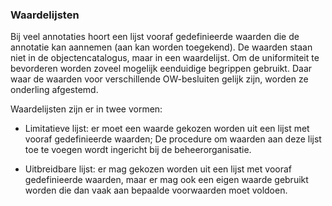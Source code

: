 ### Waardelijsten 

Bij veel annotaties hoort een lijst vooraf gedefinieerde waarden die de
annotatie kan aannemen (aan kan worden toegekend). De waarden staan niet in de
objectencatalogus, maar in een waardelijst. Om de uniformiteit te bevorderen
worden zoveel mogelijk eenduidige begrippen gebruikt. Daar waar de waarden voor
verschillende OW-besluiten gelijk zijn, worden ze onderling afgestemd.

Waardelijsten zijn er in twee vormen:

-   Limitatieve lijst: er moet een waarde gekozen worden uit een lijst met
    vooraf gedefinieerde waarden; De procedure om waarden aan deze lijst toe te
    voegen wordt ingericht bij de beheerorganisatie.

-   Uitbreidbare lijst: er mag gekozen worden uit een lijst met vooraf
    gedefinieerde waarden, maar er mag ook een eigen waarde gebruikt worden die
    dan vaak aan bepaalde voorwaarden moet voldoen.
